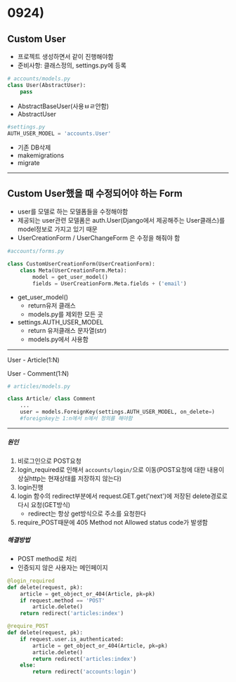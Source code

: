 # 0924)

## Custom User

* 프로젝트 생성하면서 같이 진행해야함
* 준비사항: 클래스정의, settings.py에 등록

```python
# accounts/models.py
class User(AbstractUser):
    pass
```

* AbstractBaseUser(사용ㅂㄹ안함)
* AbstractUser

```python
#settings.py
AUTH_USER_MODEL = 'accounts.User'
```

* 기존 DB삭제
* makemigrations
* migrate

--------------

## Custom User했을 때 수정되어야 하는 Form

* user를 모델로 하는 모델폼들을 수정해야함
* 제공되는 user관련 모델폼은 auth.User(Django에서 제공해주는 User클래스)를 model정보로 가지고 있기 때문
* UserCreationForm / UserChangeForm 은 수정을 해줘야 함

```python
#accounts/forms.py

class CustomUserCreationForm(UserCreationForm):
    class Meta(UserCreationForm.Meta):
        model = get_user_model()
        fields = UserCreationForm.Meta.fields + ('email')
```

* get_user_model()
  * return유저 클래스
  * models.py를 제외한 모든 곳
* settings.AUTH_USER_MODEL
  * return 유저클래스 문자열(str)
  * models.py에서 사용함



-----

User - Article(1:N)

User - Comment(1:N)

```python
# articles/models.py

class Article/ class Comment
	...
    user = models.ForeignKey(settings.AUTH_USER_MODEL, on_delete=)
	#foreignkey는 1:n에서 n에서 정의를 해야함
```

-------------



##### 원인

1. 비로그인으로 POST요청
2. login_required로 인해서 `accounts/login/`으로 이동(POST요청에 대한 내용이 상실http는 현재상태를 저장하지 않는다)
3. login진행
4. login 함수의 redirect부분에서 request.GET.get('next')에 저장된 delete경로로 다시 요청(GET방식)
   * redirect는 항상 get방식으로 주소를 요청한다
5. require_POST때문에 405 Method not Allowed status code가 발생함

##### 해결방법

* POST method로 처리
* 인증되지 않은 사용자는 메인페이지

```python
@login_required
def delete(request, pk):
	article = get_object_or_404(Article, pk=pk)
    if request.method == 'POST'
    	article.delete()
    return redirect('articles:index')

@require_POST
def delete(request, pk):
    if request.user.is_authenticated:
        article = get_object_or_404(Article, pk=pk)
        article.delete()
       	return redirect('articles:index')
    else:
        return redirect('accounts:login')
```